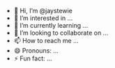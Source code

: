 - 👋 Hi, I’m @jaystewie
- 👀 I’m interested in ...
- 🌱 I’m currently learning ...
- 💞️ I’m looking to collaborate on ...
- 📫 How to reach me ...
- 😄 Pronouns: ...
- ⚡ Fun fact: ...

<!---
jaystewie/jaystewie is a ✨ special ✨ repository because its `README.md` (this file) appears on your GitHub profile.
You can click the Preview link to take a look at your changes.
--->
